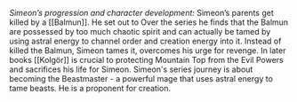 
*Simeon’s progression and character development:*
Simeon’s parents get killed by a [[Balmun]]. He set out to Over the series he finds that the Balmun are possessed by too much chaotic spirit and can actually be tamed by using astral energy to channel order and creation energy into it. Instead of killed the Balmun, Simeon tames it, overcomes his urge for revenge. In later books [[Kolgör]] is crucial to protecting Mountain Top from the Evil Powers and sacrifices his life for Simeon. Simeon's series journey is about becoming the Beastmaster - a powerful mage that uses astral energy to tame beasts. He is a proponent for creation.